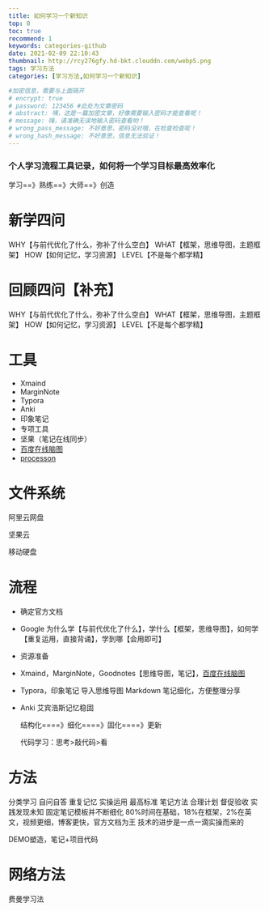 ```yaml
---
title: 如何学习一个新知识
top: 0   
toc: true
recommend: 1 
keywords: categories-github
date: 2021-02-09 22:10:43
thumbnail: http://rcy276gfy.hd-bkt.clouddn.com/webp5.png
tags: 学习方法
categories: [学习方法,如何学习一个新知识]

#加密信息，需要与上面隔开
# encrypt: true
# password: 123456 #此处为文章密码
# abstract: 咦，这是一篇加密文章，好像需要输入密码才能查看呢！
# message: 嗨，请准确无误地输入密码查看哟！
# wrong_pass_message: 不好意思，密码没对哦，在检查检查呢！
# wrong_hash_message: 不好意思，信息无法验证！
---
```


### 个人学习流程工具记录，如何将一个学习目标最高效率化

学习==》熟练==》大师==》创造

<!-- more -->

# 新学四问

WHY【与前代优化了什么，弥补了什么空白】
WHAT【框架，思维导图，主题框架】
HOW【如何记忆，学习资源】
LEVEL【不是每个都学精】

# 回顾四问【补充】

WHY【与前代优化了什么，弥补了什么空白】
WHAT【框架，思维导图，主题框架】
HOW【如何记忆，学习资源】
LEVEL【不是每个都学精】

# 工具
- Xmaind
- MarginNote
- Typora
- Anki
- 印象笔记
- 专项工具  
- 坚果（笔记在线同步）
- [百度在线脑图](https://naotu.baidu.com/)
- [processon](https://www.processon.com/)

# 文件系统

阿里云网盘

坚果云

移动硬盘

# 流程
- 确定官方文档

- Google 为什么学【与前代优化了什么】，学什么【框架，思维导图】，如何学【重复运用，直接背诵】，学到哪【会用即可】

- 资源准备

- Xmaind，MarginNote，Goodnotes【思维导图，笔记】，[百度在线脑图](https://naotu.baidu.com/)

- Typora，印象笔记 导入思维导图 Markdown 笔记细化，方便整理分享

- Anki 艾宾浩斯记忆稳固  

  结构化====》细化====》固化====》更新
  
  代码学习：思考>敲代码>看

# 方法
分类学习
自问自答
重复记忆
实操运用
最高标准
笔记方法
合理计划
督促验收 
实践发现未知
固定笔记模板并不断细化
80%时间在基础，18%在框架，2%在英文，视频更细，博客更快，官方文档为王
技术的进步是一点一滴实操而来的

DEMO塑造，笔记+项目代码

# 网络方法
费曼学习法


